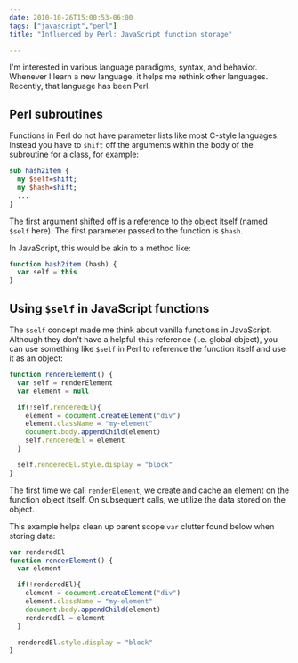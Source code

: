 ```yaml
---
date: 2010-10-26T15:00:53-06:00
tags: ["javascript","perl"]
title: "Influenced by Perl: JavaScript function storage"

---
```


I'm interested in various language paradigms, syntax, and behavior.  Whenever I learn a new language, it helps me rethink other languages. Recently, that language has been Perl.

## Perl subroutines

Functions in Perl do not have parameter lists like most C-style languages.  Instead you have to `shift` off the arguments within the body of the subroutine for a class, for example:

```pl
sub hash2item {
  my $self=shift;
  my $hash=shift;
  ...
}
```

The first argument shifted off is a reference to the object itself (named `$self` here).  The first parameter passed to the function is `$hash`.

In JavaScript, this would be akin to a method like:

```js
function hash2item (hash) {
  var self = this
}
```

## Using `$self` in JavaScript functions

The `$self` concept made me think about vanilla functions in JavaScript.  Although they don't have a helpful `this` reference (i.e. global object), you can use something like `$self` in Perl to reference the function itself and use it as an object:

```js
function renderElement() {
  var self = renderElement
  var element = null

  if(!self.renderedEl){
    element = document.createElement("div")
    element.className = "my-element"
    document.body.appendChild(element)
    self.renderedEl = element
  }

  self.renderedEl.style.display = "block"
}
```

The first time we call `renderElement`, we create and cache an element on the function object itself.  On subsequent calls, we utilize the data stored on the object.

This example helps clean up parent scope `var` clutter found below when storing data:

```js
var renderedEl
function renderElement() {
  var element

  if(!renderedEl){
    element = document.createElement("div")
    element.className = "my-element"
    document.body.appendChild(element)
    renderedEl = element
  }

  renderedEl.style.display = "block"
}
```
